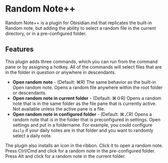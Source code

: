 # Random Note++

Random Note++ is a plugin for Obisidian.md that replicates the built-in Random note, but adding the ability to select a random file in the current directory, or in a pre-configured folder.

## Features

This plugin adds three commands, which you can run from the command pane or by assigning a hotkey. All of the commands will select files that are in the folder in question or anywhere in descendants.
- **Open random note** - (Default: ⌘R) The same behavior as the built-in Open random note. Opens a random file anywhere within the root folder or descendants.
- **Open random note in current folder** - (Default: ⌘⇧R) Opens a random note that is in the same folder as the file pane that is currently active. Not available unless the active pane is a file.
- **Open random note in configured folder** - (Default: ⌘⎇R) Opens a random note that is in the folder that is preconfigured in settings. Open settings and put in a foldername. For example, you could configure `daily` if your daily notes are in that folder and you want to randomly select a daily note.

The plugin also installs an icon in the ribbon. Click it to open a random note. Press Ctrl/Cmd and click for a random note in the pre-configured folder. Press Alt and click for a random note in the current folder.
